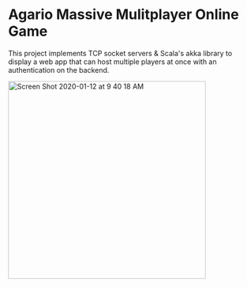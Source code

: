 # Agario Massive Mulitplayer Online Game

This project implements TCP socket servers & Scala's akka library to display a web app that can host multiple players at once with an authentication on the backend.

<img width="400" alt="Screen Shot 2020-01-12 at 9 40 18 AM" src="https://user-images.githubusercontent.com/45969089/72220605-373a1380-3520-11ea-8dfb-a41b455daeab.png">
